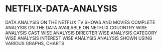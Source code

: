 # NETFLIX-DATA-ANALYSIS
DATA ANALYSIS ON THE NETFLIX TV SHOWS AND MOVIES 
COMPLETE ANALYSIS ON THE DATA AVAILABLE ON NETFLIX
COUONTRY WISE ANALYSIS
CAST WISE ANALYSIS
DIRECTER WISE ANALYSIS
CATEGORY WISE ANALYSIS
INTEREST WISE ANALYSIS
ANALYSIS SHOWN USING VARIOUS GRAPHS, CHARTS
